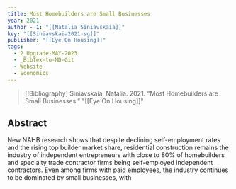 ```yaml
---
title: Most Homebuilders are Small Businesses
year: 2021
author - 1: "[[Natalia Siniavskaia]]"
key: "[[Siniavskaia2021-sg]]"
publisher: "[[Eye On Housing]]"
tags:
  - 2_Upgrade-MAY-2023
  - _BibTex-to-MD-Git
  - Website
  - Economics
---
```


> [!Bibliography]
> Siniavskaia, Natalia. 2021. “Most Homebuilders are Small Businesses.” "[[Eye On Housing]]"

## Abstract
New NAHB research shows that despite declining self-employment rates and the rising top builder market share, residential construction remains the industry of independent entrepreneurs with close to 80\% of homebuilders and specialty trade contractor firms being self-employed independent contractors. Even among firms with paid employees, the industry continues to be dominated by small businesses, with
